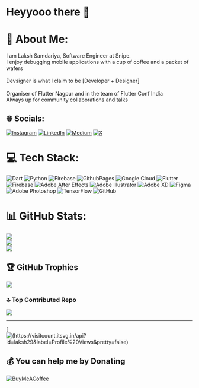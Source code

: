 # Heyyooo there 👋

# 💫 About Me:
I am Laksh Samdariya, Software Engineer at Snipe.<br>I enjoy debugging mobile applications with a cup of coffee and a packet of wafers<br><br>Devsigner is what I claim to be [Developer + Designer]<br><br>Organiser of Flutter Nagpur and in the team of Flutter Conf India<br>Always up for community collaborations and talks


## 🌐 Socials:
[![Instagram](https://img.shields.io/badge/Instagram-%23E4405F.svg?logo=Instagram&logoColor=white)](https://instagram.com/laksh29) [![LinkedIn](https://img.shields.io/badge/LinkedIn-%230077B5.svg?logo=linkedin&logoColor=white)](https://linkedin.com/in/laksh-samdariya) [![Medium](https://img.shields.io/badge/Medium-12100E?logo=medium&logoColor=white)](https://medium.com/@lakshsamdariya) [![X](https://img.shields.io/badge/X-black.svg?logo=X&logoColor=white)](https://x.com/laksh_devsigner) 

# 💻 Tech Stack:
![Dart](https://img.shields.io/badge/dart-%230175C2.svg?style=for-the-badge&logo=dart&logoColor=white) ![Python](https://img.shields.io/badge/python-3670A0?style=for-the-badge&logo=python&logoColor=ffdd54) ![Firebase](https://img.shields.io/badge/firebase-%23039BE5.svg?style=for-the-badge&logo=firebase) ![GithubPages](https://img.shields.io/badge/github%20pages-121013?style=for-the-badge&logo=github&logoColor=white) ![Google Cloud](https://img.shields.io/badge/GoogleCloud-%234285F4.svg?style=for-the-badge&logo=google-cloud&logoColor=white) ![Flutter](https://img.shields.io/badge/Flutter-%2302569B.svg?style=for-the-badge&logo=Flutter&logoColor=white) ![Firebase](https://img.shields.io/badge/firebase-a08021?style=for-the-badge&logo=firebase&logoColor=ffcd34) ![Adobe After Effects](https://img.shields.io/badge/Adobe%20After%20Effects-9999FF.svg?style=for-the-badge&logo=Adobe%20After%20Effects&logoColor=white) ![Adobe Illustrator](https://img.shields.io/badge/adobe%20illustrator-%23FF9A00.svg?style=for-the-badge&logo=adobe%20illustrator&logoColor=white) ![Adobe XD](https://img.shields.io/badge/Adobe%20XD-470137?style=for-the-badge&logo=Adobe%20XD&logoColor=#FF61F6) ![Figma](https://img.shields.io/badge/figma-%23F24E1E.svg?style=for-the-badge&logo=figma&logoColor=white) ![Adobe Photoshop](https://img.shields.io/badge/adobe%20photoshop-%2331A8FF.svg?style=for-the-badge&logo=adobe%20photoshop&logoColor=white) ![TensorFlow](https://img.shields.io/badge/TensorFlow-%23FF6F00.svg?style=for-the-badge&logo=TensorFlow&logoColor=white) ![GitHub](https://img.shields.io/badge/github-%23121011.svg?style=for-the-badge&logo=github&logoColor=white)
# 📊 GitHub Stats:
![](https://github-readme-stats.vercel.app/api?username=laksh29&theme=default&hide_border=false&include_all_commits=false&count_private=false)<br/>
![](https://github-readme-streak-stats.herokuapp.com/?user=laksh29&theme=default&hide_border=false)<br/>
![](https://github-readme-stats.vercel.app/api/top-langs/?username=laksh29&theme=default&hide_border=false&include_all_commits=false&count_private=false&layout=compact)

## 🏆 GitHub Trophies
![](https://github-profile-trophy.vercel.app/?username=laksh29&theme=default&no-frame=false&no-bg=true&margin-w=4)

### 🔝 Top Contributed Repo
![](https://github-contributor-stats.vercel.app/api?username=laksh29&limit=5&theme=default&combine_all_yearly_contributions=true)

---
[![(https://visitcount.itsvg.in/api?id=laksh29&label=Profile%20Views&pretty=false)](https://visitcount.itsvg.in)

  ## 💰 You can help me by Donating
  [![BuyMeACoffee](https://img.shields.io/badge/Buy%20Me%20a%20Coffee-ffdd00?style=for-the-badge&logo=buy-me-a-coffee&logoColor=black)](https://buymeacoffee.com/laksh29) 

  
<!-- Proudly created with GPRM ( https://gprm.itsvg.in ) -->
